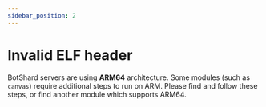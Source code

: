 ```yaml
---
sidebar_position: 2
---
```


# Invalid ELF header

BotShard servers are using **ARM64** architecture. Some modules (such as `canvas`) require additional steps to run on ARM. Please find and follow these steps, or find another module which supports ARM64.